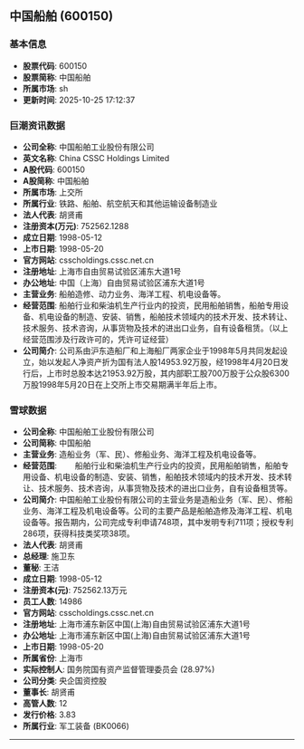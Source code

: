 ## 中国船舶 (600150)

### 基本信息

- **股票代码**: 600150
- **股票简称**: 中国船舶
- **所属市场**: sh
- **更新时间**: 2025-10-25 17:12:37

### 巨潮资讯数据

- **公司全称**: 中国船舶工业股份有限公司
- **英文名称**: China CSSC Holdings Limited
- **A股代码**: 600150
- **A股简称**: 中国船舶
- **所属市场**: 上交所
- **所属行业**: 铁路、船舶、航空航天和其他运输设备制造业
- **法人代表**: 胡贤甫
- **注册资本(万元)**: 752562.1288
- **成立日期**: 1998-05-12
- **上市日期**: 1998-05-20
- **官方网站**: csscholdings.cssc.net.cn
- **注册地址**: 上海市自由贸易试验区浦东大道1号
- **办公地址**: 中国（上海）自由贸易试验区浦东大道1号
- **主营业务**: 船舶造修、动力业务、海洋工程、机电设备等。
- **经营范围**: 船舶行业和柴油机生产行业内的投资，民用船舶销售，船舶专用设备、机电设备的制造、安装、销售，船舶技术领域内的技术开发、技术转让、技术服务、技术咨询，从事货物及技术的进出口业务，自有设备租赁。（以上经营范围涉及行政许可的，凭许可证经营）
- **公司简介**: 公司系由沪东造船厂和上海船厂两家企业于1998年5月共同发起设立，始以发起人净资产折为国有法人股14953.92万股，经1998年4月20日发行后，上市时总股本达21953.92万股，其内部职工股700万股于公众股6300万股1998年5月20日在上交所上市交易期满半年后上市。

### 雪球数据

- **公司全称**: 中国船舶工业股份有限公司
- **公司简称**: 中国船舶
- **主营业务**: 造船业务（军、民）、修船业务、海洋工程及机电设备等。
- **经营范围**: 　　船舶行业和柴油机生产行业内的投资，民用船舶销售，船舶专用设备、机电设备的制造、安装、销售，船舶技术领域内的技术开发、技术转让、技术服务、技术咨询，从事货物及技术的进出口业务，自有设备租赁等。
- **公司简介**: 中国船舶工业股份有限公司的主营业务是造船业务（军、民）、修船业务、海洋工程及机电设备等。公司的主要产品是船舶造修及海洋工程、机电设备等。报告期内，公司完成专利申请748项，其中发明专利711项；授权专利286项，获得科技类奖项38项。
- **法人代表**: 胡贤甫
- **总经理**: 施卫东
- **董秘**: 王洁
- **成立日期**: 1998-05-12
- **注册资本(元)**: 752562.13万元
- **员工人数**: 14986
- **官方网站**: csscholdings.cssc.net.cn
- **注册地址**: 上海市浦东新区中国(上海)自由贸易试验区浦东大道1号
- **办公地址**: 上海市浦东新区中国(上海)自由贸易试验区浦东大道1号
- **上市日期**: 1998-05-20
- **所属省份**: 上海市
- **实际控制人**: 国务院国有资产监督管理委员会 (28.97%)
- **公司分类**: 央企国资控股
- **董事长**: 胡贤甫
- **高管人数**: 12
- **发行价格**: 3.83
- **所属行业**: 军工装备 (BK0066)

---